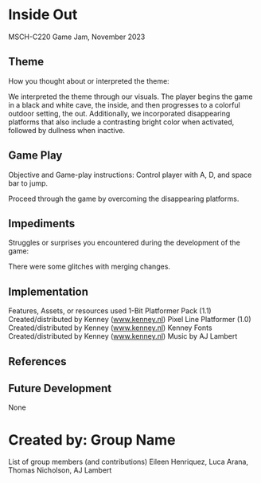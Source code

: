 # Inside Out
MSCH-C220 Game Jam, November 2023

## Theme
How you thought about or interpreted the theme:

We interpreted the theme through our visuals. The player begins the game in a black and white cave, the inside, and then progresses to a colorful outdoor setting, the out. Additionally, we incorporated disappearing platforms that also include a contrasting bright color when activated, followed by dullness when inactive. 

## Game Play
Objective and Game-play instructions:
Control player with A, D, and space bar to jump.

Proceed through the game by overcoming the disappearing platforms.

## Impediments
Struggles or surprises you encountered during the development of the game:

There were some glitches with merging changes. 

## Implementation
Features, Assets, or resources used
1-Bit Platformer Pack (1.1) Created/distributed by Kenney (www.kenney.nl)
Pixel Line Platformer (1.0) Created/distributed by Kenney (www.kenney.nl)
Kenney Fonts Created/distributed by Kenney (www.kenney.nl)
Music by AJ Lambert 

## References

## Future Development
None

# Created by: Group Name
List of group members (and contributions)
Eileen Henriquez, Luca Arana, Thomas Nicholson, AJ Lambert
